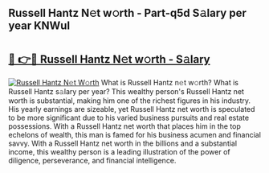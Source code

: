 ## Russell Hantz N𝚎t w𝚘rth - Part-q5d S𝚊lary per year KNWul

# <h2><a href="http://gc04ycb.nevu.top/?p=Russell+Hantz">🔗 👉🔴 Russell Hantz N𝚎t w𝚘rth - S𝚊lary</a></h2>

[![Russell Hantz N𝚎t W𝚘rth](https://i.imgur.com/Oavwk0R.jpeg)](http://gc04ycb.nevu.top/?p=Russell+Hantz)
What is Russell Hantz n𝚎t w𝚘rth? What is Russell Hantz s𝚊lary per year?
This wealthy person's Russell Hantz net worth is substantial, making him one of the richest figures in his industry. His yearly earnings are sizeable, yet Russell Hantz net worth is speculated to be more significant due to his varied business pursuits and real estate possessions. With a Russell Hantz net worth that places him in the top echelons of wealth, this man is famed for his business acumen and financial savvy. With a Russell Hantz net worth in the billions and a substantial income, this wealthy person is a leading illustration of the power of diligence, perseverance, and financial intelligence.
